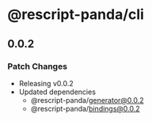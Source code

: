 # @rescript-panda/cli

## 0.0.2

### Patch Changes

- Releasing v0.0.2
- Updated dependencies
  - @rescript-panda/generator@0.0.2
  - @rescript-panda/bindings@0.0.2
